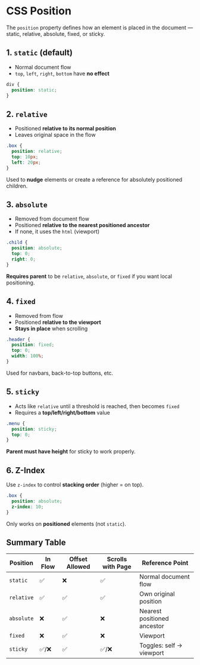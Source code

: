 # CSS Position

The `position` property defines how an element is placed in the document — static, relative, absolute, fixed, or sticky.

## 1. `static` (default)

* Normal document flow
* `top`, `left`, `right`, `bottom` have **no effect**

```css
div {
  position: static;
}
```

## 2. `relative`

* Positioned **relative to its normal position**
* Leaves original space in the flow

```css
.box {
  position: relative;
  top: 10px;
  left: 20px;
}
```

Used to **nudge** elements or create a reference for absolutely positioned children.

## 3. `absolute`

* Removed from document flow
* Positioned **relative to the nearest positioned ancestor**
* If none, it uses the `html` (viewport)

```css
.child {
  position: absolute;
  top: 0;
  right: 0;
}
```

**Requires parent** to be `relative`, `absolute`, or `fixed` if you want local positioning.

## 4. `fixed`

* Removed from flow
* Positioned **relative to the viewport**
* **Stays in place** when scrolling

```css
.header {
  position: fixed;
  top: 0;
  width: 100%;
}
```

Used for navbars, back-to-top buttons, etc.

## 5. `sticky`

* Acts like `relative` until a threshold is reached, then becomes `fixed`
* Requires a **top/left/right/bottom** value

```css
.menu {
  position: sticky;
  top: 0;
}
```

**Parent must have height** for sticky to work properly.

## 6. Z-Index

Use `z-index` to control **stacking order** (higher = on top).

```css
.box {
  position: absolute;
  z-index: 10;
}
```

Only works on **positioned** elements (not `static`).

## Summary Table

| Position   | In Flow | Offset Allowed | Scrolls with Page | Reference Point             |
| ---------- | ------- | -------------- | ----------------- | --------------------------- |
| `static`   | ✅       | ❌              | ✅                 | Normal document flow        |
| `relative` | ✅       | ✅              | ✅                 | Own original position       |
| `absolute` | ❌       | ✅              | ❌                 | Nearest positioned ancestor |
| `fixed`    | ❌       | ✅              | ❌                 | Viewport                    |
| `sticky`   | ✅/❌     | ✅              | ✅/❌               | Toggles: self → viewport    |

